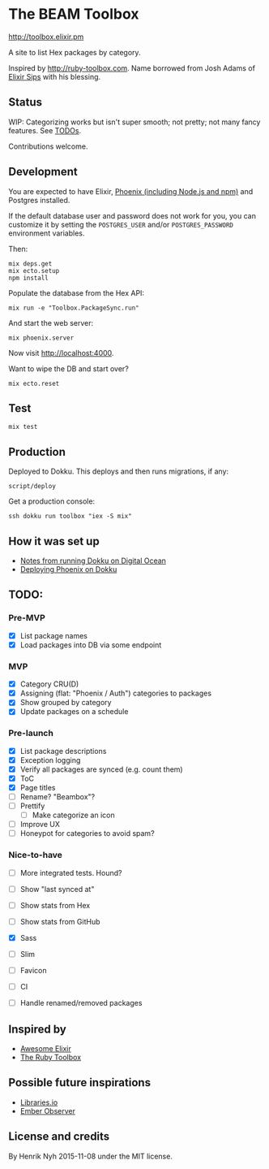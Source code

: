 # The BEAM Toolbox

<http://toolbox.elixir.pm>

A site to list Hex packages by category.

Inspired by <http://ruby-toolbox.com>. Name borrowed from Josh Adams of [Elixir Sips](http://elixirsips.com/) with his blessing.


## Status

WIP: Categorizing works but isn't super smooth; not pretty; not many fancy features. See [TODOs](#todo).

Contributions welcome.


## Development

You are expected to have Elixir, [Phoenix (including Node.js and npm)](http://www.phoenixframework.org/docs/installation) and Postgres installed.

If the default database user and password does not work for you, you can customize it by setting the `POSTGRES_USER` and/or `POSTGRES_PASSWORD` environment variables.

Then:

    mix deps.get
    mix ecto.setup
    npm install

Populate the database from the Hex API:

    mix run -e "Toolbox.PackageSync.run"

And start the web server:

    mix phoenix.server

Now visit <http://localhost:4000>.


Want to wipe the DB and start over?

    mix ecto.reset


## Test

    mix test


## Production

Deployed to Dokku. This deploys and then runs migrations, if any:

    script/deploy

Get a production console:

    ssh dokku run toolbox "iex -S mix"

## How it was set up

* [Notes from running Dokku on Digital Ocean](https://gist.github.com/henrik/26bb73091712aa42abf2)
* [Deploying Phoenix on Dokku](https://gist.github.com/henrik/c70e32544e09c1a79841)


## TODO:

### Pre-MVP
- [x] List package names
- [x] Load packages into DB via some endpoint

### MVP
- [x] Category CRU(D)
- [x] Assigning (flat: "Phoenix / Auth") categories to packages
- [x] Show grouped by category
- [x] Update packages on a schedule

### Pre-launch
- [x] List package descriptions
- [x] Exception logging
- [x] Verify all packages are synced (e.g. count them)
- [x] ToC
- [x] Page titles
- [ ] Rename? "Beambox"?
- [ ] Prettify
  - [ ] Make categorize an icon
- [ ] Improve UX
- [ ] Honeypot for categories to avoid spam?

### Nice-to-have
- [ ] More integrated tests. Hound?
- [ ] Show "last synced at"
- [ ] Show stats from Hex
- [ ] Show stats from GitHub
- [x] Sass
- [ ] Slim
- [ ] Favicon
- [ ] CI
- [ ] Handle renamed/removed packages


## Inspired by

* [Awesome Elixir](https://github.com/h4cc/awesome-elixir)
* [The Ruby Toolbox](https://www.ruby-toolbox.com/)

## Possible future inspirations

* [Libraries.io](https://libraries.io/)
* [Ember Observer](http://emberobserver.com/)


## License and credits

By Henrik Nyh 2015-11-08 under the MIT license.
